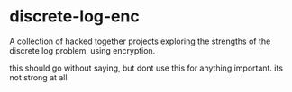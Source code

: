 # discrete-log-enc
A collection of hacked together projects exploring the strengths of the discrete log problem, using encryption.

this should go without saying, but dont use this for anything important. its not strong at all
